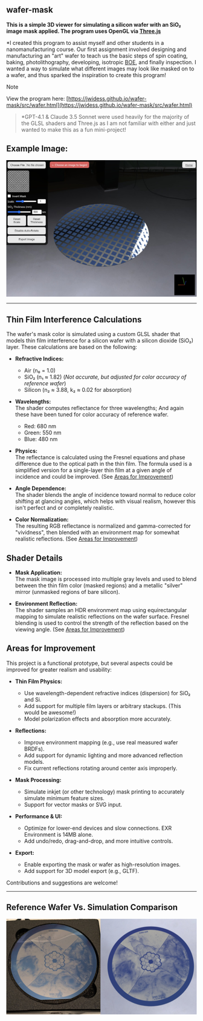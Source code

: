 ## wafer-mask

**This is a simple 3D viewer for simulating a silicon wafer with an SiO₂ image mask applied. The program uses OpenGL via [Three.js](https://threejs.org/)**  

\*I created this program to assist myself and other students in a nanomanufacturing course. Our first assignment involved designing and manufacturing an "art" wafer to teach us the basic steps of spin coating, baking, photolithography, developing, isotropic [BOE](https://en.wikipedia.org/wiki/Buffered_oxide_etch), and finally inspection. I wanted a way to simulate what different images may look like masked on to a wafer, and thus sparked the inspiration to create this program!

> [!Note]
> View the program here: [https://jwidess.github.io/wafer-mask/src/wafer.html](https://jwidess.github.io/wafer-mask/src/wafer.html)

> \*GPT-4.1 & Claude 3.5 Sonnet were used heavily for the majority of the GLSL shaders and Three.js as I am not familiar with either and just wanted to make this as a fun mini-project!

## Example Image:
![Example Image](https://github.com/jwidess/wafer-mask/blob/main/example.jpg?raw=true)

---

## Thin Film Interference Calculations

The wafer's mask color is simulated using a custom GLSL shader that models thin film interference for a silicon wafer with a silicon dioxide (SiO₂) layer. These calculations are based on the following:

- **Refractive Indices:**  
  - Air (n₀ = 1.0)  
  - SiO₂ (n₁ ≈ 1.82) (*Not accurate, but adjusted for color accuracy of reference wafer*)
  - Silicon (n₂ ≈ 3.88, k₂ ≈ 0.02 for absorption)

- **Wavelengths:**  
  The shader computes reflectance for three wavelengths; And again these have been tuned for color accuracy of reference wafer.
  - Red: 680 nm  
  - Green: 550 nm  
  - Blue: 480 nm

- **Physics:**  
  The reflectance is calculated using the Fresnel equations and phase difference due to the optical path in the thin film. The formula used is a simplified version for a single-layer thin film at a given angle of incidence and could be improved. (See [Areas for Improvement](#areas-for-improvement))

- **Angle Dependence:**  
  The shader blends the angle of incidence toward normal to reduce color shifting at glancing angles, which helps with visual realism, however this isn't perfect and or completely realistic. 

- **Color Normalization:**  
  The resulting RGB reflectance is normalized and gamma-corrected for "vividness", then blended with an environment map for somewhat realistic reflections. (See [Areas for Improvement](#areas-for-improvement))

## Shader Details

- **Mask Application:**  
  The mask image is processed into multiple gray levels and used to blend between the thin film color (masked regions) and a metallic "silver" mirror (unmasked regions of bare silicon).

- **Environment Reflection:**  
  The shader samples an HDR environment map using equirectangular mapping to simulate realistic reflections on the wafer surface. Fresnel blending is used to control the strength of the reflection based on the viewing angle. (See [Areas for Improvement](#areas-for-improvement))

## Areas for Improvement

This project is a functional prototype, but several aspects could be improved for greater realism and usability:

- **Thin Film Physics:**  
  - Use wavelength-dependent refractive indices (dispersion) for SiO₂ and Si.
  - Add support for multiple film layers or arbitrary stackups. (This would be awesome!)
  - Model polarization effects and absorption more accurately.

- **Reflections:**  
  - Improve environment mapping (e.g., use real measured wafer BRDFs).
  - Add support for dynamic lighting and more advanced reflection models.
  - Fix current reflections rotating around center axis improperly. 

- **Mask Processing:**  
  - Simulate inkjet (or other technology) mask printing to accurately simulate minimum feature sizes.
  - Support for vector masks or SVG input.

- **Performance & UI:**  
  - Optimize for lower-end devices and slow connections. EXR Environment is 14MB alone.
  - Add undo/redo, drag-and-drop, and more intuitive controls.

- **Export:**  
  - Enable exporting the mask or wafer as high-resolution images.
  - Add support for 3D model export (e.g., GLTF).

Contributions and suggestions are welcome!

---

## Reference Wafer Vs. Simulation Comparison
![Example Image](https://github.com/jwidess/wafer-mask/blob/main/comparison.jpg?raw=true)